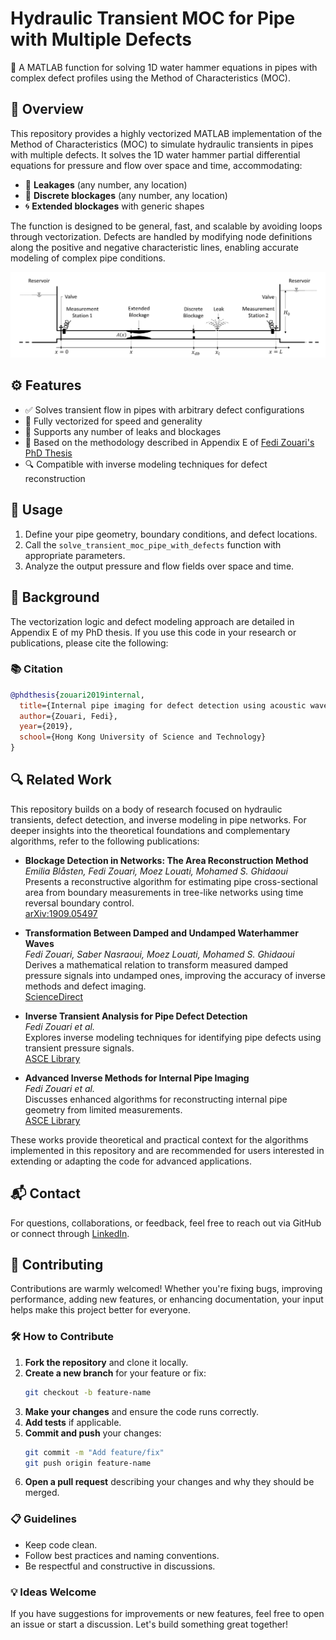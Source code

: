 
# Hydraulic Transient MOC for Pipe with Multiple Defects

🚰 A MATLAB function for solving 1D water hammer equations in pipes with complex defect profiles using the Method of Characteristics (MOC).

## 📌 Overview

This repository provides a highly vectorized MATLAB implementation of the Method of Characteristics (MOC) to simulate hydraulic transients in pipes with multiple defects. It solves the 1D water hammer partial differential equations for pressure and flow over space and time, accommodating:

- 🔧 **Leakages** (any number, any location)
- 🚧 **Discrete blockages** (any number, any location)
- 🌀 **Extended blockages** with generic shapes

The function is designed to be general, fast, and scalable by avoiding loops through vectorization. Defects are handled by modifying node definitions along the positive and negative characteristic lines, enabling accurate modeling of complex pipe conditions.

![Pipe with Multiple Defects](pictures/pipe_with_multiple_defects.png)

## ⚙️ Features

- ✅ Solves transient flow in pipes with arbitrary defect configurations
- 🚀 Fully vectorized for speed and generality
- 📐 Supports any number of leaks and blockages
- 📘 Based on the methodology described in Appendix E of [Fedi Zouari's PhD Thesis](#citation)
- 🔍 Compatible with inverse modeling techniques for defect reconstruction

## 📖 Usage

1. Define your pipe geometry, boundary conditions, and defect locations.
2. Call the `solve_transient_moc_pipe_with_defects` function with appropriate parameters.
3. Analyze the output pressure and flow fields over space and time.

## 🧠 Background

The vectorization logic and defect modeling approach are detailed in Appendix E of my PhD thesis. If you use this code in your research or publications, please cite the following:

### 📚 Citation

```bibtex
@phdthesis{zouari2019internal,
  title={Internal pipe imaging for defect detection using acoustic waves},
  author={Zouari, Fedi},
  year={2019},
  school={Hong Kong University of Science and Technology}
}
```

## 🔍 Related Work

This repository builds on a body of research focused on hydraulic transients, defect detection, and inverse modeling in pipe networks. For deeper insights into the theoretical foundations and complementary algorithms, refer to the following publications:

- **Blockage Detection in Networks: The Area Reconstruction Method**  
  *Emilia Blåsten, Fedi Zouari, Moez Louati, Mohamed S. Ghidaoui*  
  Presents a reconstructive algorithm for estimating pipe cross-sectional area from boundary measurements in tree-like networks using time reversal boundary control.  
  [arXiv:1909.05497](https://arxiv.org/abs/1909.05497)

- **Transformation Between Damped and Undamped Waterhammer Waves**  
  *Fedi Zouari, Saber Nasraoui, Moez Louati, Mohamed S. Ghidaoui*  
  Derives a mathematical relation to transform measured damped pressure signals into undamped ones, improving the accuracy of inverse methods and defect imaging.  
  [ScienceDirect](https://www.sciencedirect.com/science/article/abs/pii/S0022460X20305368)

- **Inverse Transient Analysis for Pipe Defect Detection**  
  *Fedi Zouari et al.*  
  Explores inverse modeling techniques for identifying pipe defects using transient pressure signals.  
  [ASCE Library](https://ascelibrary.org/doi/abs/10.1061/%28ASCE%29HY.1943-7900.0001602)

- **Advanced Inverse Methods for Internal Pipe Imaging**  
  *Fedi Zouari et al.*  
  Discusses enhanced algorithms for reconstructing internal pipe geometry from limited measurements.  
  [ASCE Library](https://ascelibrary.org/doi/abs/10.1061/(ASCE)HY.1943-7900.0001674)

These works provide theoretical and practical context for the algorithms implemented in this repository and are recommended for users interested in extending or adapting the code for advanced applications.

## 📬 Contact

For questions, collaborations, or feedback, feel free to reach out via GitHub or connect through [LinkedIn](https://www.linkedin.com/in/zouari-fedi/).


## 🤝 Contributing

Contributions are warmly welcomed! Whether you're fixing bugs, improving performance, adding new features, or enhancing documentation, your input helps make this project better for everyone.

### 🛠 How to Contribute

1. **Fork the repository** and clone it locally.
2. **Create a new branch** for your feature or fix:
   ```bash
   git checkout -b feature-name
   ```
3. **Make your changes** and ensure the code runs correctly.
4. **Add tests** if applicable.
5. **Commit and push** your changes:
   ```bash
   git commit -m "Add feature/fix"
   git push origin feature-name
   ```
6. **Open a pull request** describing your changes and why they should be merged.

### 📋 Guidelines

- Keep code clean.
- Follow best practices and naming conventions.
- Be respectful and constructive in discussions.

### 💡 Ideas Welcome

If you have suggestions for improvements or new features, feel free to open an issue or start a discussion. Let's build something great together!
